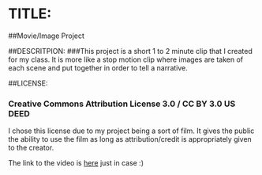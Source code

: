# TITLE:
##Movie/Image Project

##DESCRITPION:
###This project is a short 1 to 2 minute clip that I created for my class. It is more like a stop motion clip where images are taken of each scene and put together in order to tell a narrative. 

##LICENSE:
### Creative Commons Attribution License 3.0 / CC BY 3.0 US DEED

I chose this license due to my project being a sort of film. It gives the public the ability to use the film as long as attribution/credit is appropriately given to the creator.

The link to the video is [here](https://1drv.ms/v/s!ArTKeAkEstHTgqVQ_OY2OKyWavP0bQ?e=7FcwEQ) just in case :) 

